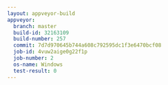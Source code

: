 ```yaml
---
layout: appveyor-build
appveyor:
  branch: master
  build-id: 32163109
  build-number: 257
  commit: 7d7d970645b744a608c792595dc1f3e6470bcf08
  job-id: 4vuw2aige0g22f1p
  job-number: 2
  os-name: Windows
  test-result: 0
---
```

